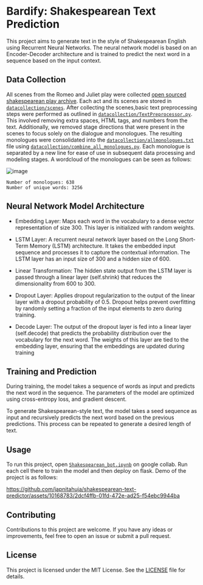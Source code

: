 # Bardify: Shakespearean Text Prediction

This project aims to generate text in the style of Shakespearean English using Recurrent Neural Networks. The neural network model is based on an Encoder-Decoder architecture and is trained to predict the next word in a sequence based on the input context.

## Data Collection

All scenes from the Romeo and Juliet play were collected [open sourced shakespearean play archive](https://www.opensourceshakespeare.org/views/plays/play_view.php?WorkID=romeojuliet&Scope=entire&pleasewait=1&msg=pl). Each act and its scenes are stored in [`datacollection/scenes`](https://github.com/japnitahuja/shakespearean-text-predictor/tree/main/datacollection/scenes). After collecting the scenes,basic text preprocessing steps were performed as outlined in [`datacollection/TextPreprocessor.py`](https://github.com/japnitahuja/shakespearean-text-predictor/blob/main/datacollection/TextPreprocessor.py). This involved removing extra spaces, HTML tags, and numbers from the text. Additionally, we removed stage directions that were present in the scenes to focus solely on the dialogue and monologues. The resulting monologues were consolidated into the  [`datacollection/allmonologues.txt`](https://github.com/japnitahuja/shakespearean-text-predictor/blob/main/datacollection/allmonologues.txt) file using [`datacollection/combine_all_monologues.py`](https://github.com/japnitahuja/shakespearean-text-predictor/blob/main/datacollection/combine_all_monologues.py). Each monologue is separated by a new line for ease of use in subsequent data processing and modeling stages. A wordcloud of the monologues can be seen as follows:

![image](https://github.com/japnitahuja/shakespearean-text-predictor/assets/10168783/43d9a9ce-b83b-4e4b-8cdb-2c3679204647)

```
Number of monologues: 638
Number of unique words: 3256
```

## Neural Network Model Architecture

- Embedding Layer: Maps each word in the vocabulary to a dense vector representation of size 300. This layer is initialized with random weights.

- LSTM Layer: A recurrent neural network layer based on the Long Short-Term Memory (LSTM) architecture. It takes the embedded input sequence and processes it to capture the contextual information. The LSTM layer has an input size of 300 and a hidden size of 600.

- Linear Transformation: The hidden state output from the LSTM layer is passed through a linear layer (self.shrink) that reduces the dimensionality from 600 to 300.

- Dropout Layer: Applies dropout regularization to the output of the linear layer with a dropout probability of 0.5. Dropout helps prevent overfitting by randomly setting a fraction of the input elements to zero during training.

- Decode Layer: The output of the dropout layer is fed into a linear layer (self.decode) that predicts the probability distribution over the vocabulary for the next word. The weights of this layer are tied to the embedding layer, ensuring that the embeddings are updated during training

## Training and Prediction

During training, the model takes a sequence of words as input and predicts the next word in the sequence. The parameters of the model are optimized using cross-entropy loss, and gradient descent.

To generate Shakespearean-style text, the model takes a seed sequence as input and recursively predicts the next word based on the previous predictions. This process can be repeated to generate a desired length of text.

## Usage

To run this project, open [`Shakespearean_bot.ipynb`](https://github.com/japnitahuja/shakespearean-text-predictor/blob/main/Shakespearean_Bot.ipynb) on google collab. Run each cell there to train the model and then deploy on flask. Demo of the project is as follows:

https://github.com/japnitahuja/shakespearean-text-predictor/assets/10168783/2dcf4ffb-01fd-472e-ad25-f54ebc9944ba

## Contributing

Contributions to this project are welcome. If you have any ideas or improvements, feel free to open an issue or submit a pull request.

## License

This project is licensed under the MIT License. See the [LICENSE](https://github.com/japnitahuja/shakespearean-text-predictor/blob/main/LICENSE) file for details.




